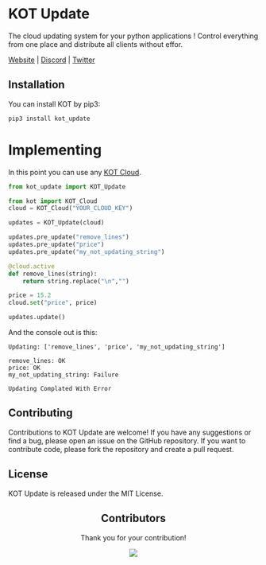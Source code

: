 # KOT Update

The cloud updating system for your python applications ! Control everything from one place and distribute all clients without effor.

[Website](https://kotdatabase.dev/) | [Discord](https://discord.gg/QtnKf532Er) | [Twitter](https://twitter.com/kot_database)




## Installation
You can install KOT by pip3:

```console
pip3 install kot_update
```


# Implementing
In this point you can use any [KOT Cloud](https://docs.kotdatabase.dev/kot_cloud.html).

```python
from kot_update import KOT_Update

from kot import KOT_Cloud
cloud = KOT_Cloud("YOUR_CLOUD_KEY")

updates = KOT_Update(cloud)

updates.pre_update("remove_lines")
updates.pre_update("price")
updates.pre_update("my_not_updating_string")

@cloud.active
def remove_lines(string):
    return string.replace("\n","")

price = 15.2
cloud.set("price", price)

updates.update()

```

And the console out is this:

```console
Updating: ['remove_lines', 'price', 'my_not_updating_string']

remove_lines: OK
price: OK
my_not_updating_string: Failure

Updating Complated With Error
```




## Contributing
Contributions to KOT Update are welcome! If you have any suggestions or find a bug, please open an issue on the GitHub repository. If you want to contribute code, please fork the repository and create a pull request.

## License
KOT Update is released under the MIT License.

<h2 align="center">
    Contributors
</h2>
<p align="center">
    Thank you for your contribution!
</p>
<p align="center">
    <a href="https://github.com/KOT-database/KOT-Update/graphs/contributors">
      <img src="https://contrib.rocks/image?repo=KOT-database/KOT-Update" />
    </a>
</p>

